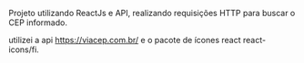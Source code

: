 Projeto utilizando ReactJs e API, realizando requisições HTTP para buscar o CEP informado.

utilizei a api https://viacep.com.br/ e o pacote de ícones react react-icons/fi.
